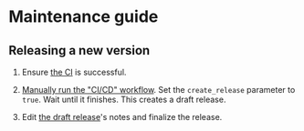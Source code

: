 # Maintenance guide

## Releasing a new version

 1. Ensure [the CI](https://github.com/qensus-labs/venafi-vcert-gitlab-integration/actions) is successful.

 2. [Manually run the "CI/CD" workflow](https://github.com/qensus-labs/venafi-vcert-gitlab-integration/actions/workflows/ci-cd.yml). Set the `create_release` parameter to `true`. Wait until it finishes. This creates a draft release.

 3. Edit [the draft release](https://github.com/qensus-labs/venafi-vcert-gitlab-integration/releases)'s notes and finalize the release.
